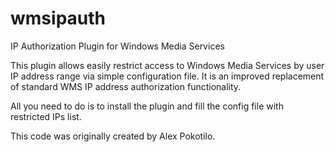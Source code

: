 wmsipauth
=========

IP Authorization Plugin for Windows Media Services

This plugin allows easily restrict access to Windows Media Services by user IP address range via simple configuration file. It is an improved replacement of standard WMS IP address authorization functionality. 

All you need to do is to install the plugin and fill the config file with restricted IPs list.

This code was originally created by Alex Pokotilo.
